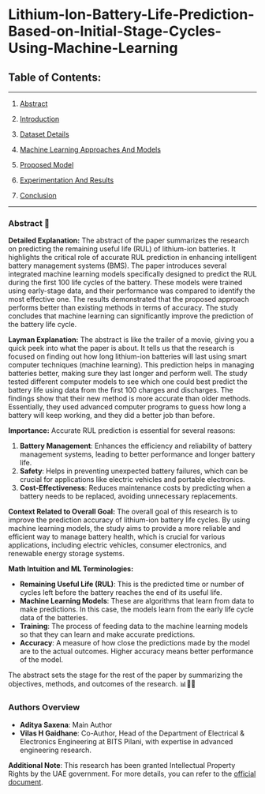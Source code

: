# Lithium-Ion-Battery-Life-Prediction-Based-on-Initial-Stage-Cycles-Using-Machine-Learning

## **Table of Contents:**
---
1. [Abstract](https://github.com/aditya-saxena-7/Lithium-Ion-Battery-Life-Prediction-Based-on-Initial-Stage-Cycles-Using-Machine-Learning/edit/main/README.md)
   
2. [Introduction](https://github.com/aditya-saxena-7/Lithium-Ion-Battery-Life-Prediction-Based-on-Initial-Stage-Cycles-Using-Machine-Learning/blob/main/Introduction.md) 

4. [Dataset Details](https://github.com/aditya-saxena-7/Lithium-Ion-Battery-Life-Prediction-Based-on-Initial-Stage-Cycles-Using-Machine-Learning/blob/main/Dataset%20Deatils.md) 

5. [Machine Learning Approaches And Models](https://github.com/aditya-saxena-7/Lithium-Ion-Battery-Life-Prediction-Based-on-Initial-Stage-Cycles-Using-Machine-Learning/blob/main/Machine%20Learning%20Approaches%20And%20Models.md) 

6. [Proposed Model](https://github.com/aditya-saxena-7/Lithium-Ion-Battery-Life-Prediction-Based-on-Initial-Stage-Cycles-Using-Machine-Learning/blob/main/Proposed%20Model.md)

7. [Experimentation And Results](https://github.com/aditya-saxena-7/Lithium-Ion-Battery-Life-Prediction-Based-on-Initial-Stage-Cycles-Using-Machine-Learning/blob/main/Experimentation%20And%20Results.md)

8. [Conclusion](https://github.com/aditya-saxena-7/Lithium-Ion-Battery-Life-Prediction-Based-on-Initial-Stage-Cycles-Using-Machine-Learning/blob/main/Conclusion.md)

---

### Abstract 📜

**Detailed Explanation:**
The abstract of the paper summarizes the research on predicting the remaining useful life (RUL) of lithium-ion batteries. It highlights the critical role of accurate RUL prediction in enhancing intelligent battery management systems (BMS). The paper introduces several integrated machine learning models specifically designed to predict the RUL during the first 100 life cycles of the battery. These models were trained using early-stage data, and their performance was compared to identify the most effective one. The results demonstrated that the proposed approach performs better than existing methods in terms of accuracy. The study concludes that machine learning can significantly improve the prediction of the battery life cycle.

**Layman Explanation:**
The abstract is like the trailer of a movie, giving you a quick peek into what the paper is about. It tells us that the research is focused on finding out how long lithium-ion batteries will last using smart computer techniques (machine learning). This prediction helps in managing batteries better, making sure they last longer and perform well. The study tested different computer models to see which one could best predict the battery life using data from the first 100 charges and discharges. The findings show that their new method is more accurate than older methods. Essentially, they used advanced computer programs to guess how long a battery will keep working, and they did a better job than before.

**Importance:**
Accurate RUL prediction is essential for several reasons:
1. **Battery Management**: Enhances the efficiency and reliability of battery management systems, leading to better performance and longer battery life.
2. **Safety**: Helps in preventing unexpected battery failures, which can be crucial for applications like electric vehicles and portable electronics.
3. **Cost-Effectiveness**: Reduces maintenance costs by predicting when a battery needs to be replaced, avoiding unnecessary replacements.

**Context Related to Overall Goal:**
The overall goal of this research is to improve the prediction accuracy of lithium-ion battery life cycles. By using machine learning models, the study aims to provide a more reliable and efficient way to manage battery health, which is crucial for various applications, including electric vehicles, consumer electronics, and renewable energy storage systems.

**Math Intuition and ML Terminologies:**
- **Remaining Useful Life (RUL)**: This is the predicted time or number of cycles left before the battery reaches the end of its useful life.
- **Machine Learning Models**: These are algorithms that learn from data to make predictions. In this case, the models learn from the early life cycle data of the batteries.
- **Training**: The process of feeding data to the machine learning models so that they can learn and make accurate predictions.
- **Accuracy**: A measure of how close the predictions made by the model are to the actual outcomes. Higher accuracy means better performance of the model.

The abstract sets the stage for the rest of the paper by summarizing the objectives, methods, and outcomes of the research. 📊🔋✨

### Authors Overview

- **Aditya Saxena**: Main Author
- **Vilas H Gaidhane**: Co-Author, Head of the Department of Electrical & Electronics Engineering at BITS Pilani, with expertise in advanced engineering research.

**Additional Note**: This research has been granted Intellectual Property Rights by the UAE government. For more details, you can refer to the [official document](https://aditya-saxena-7.github.io/files/Research/Lithium-Ion%20Battery%20Life%20Prediction%20Based%20on%20Initial%20Stage-Cycles%20Using%20%20Machine%20Learning.pdf).
